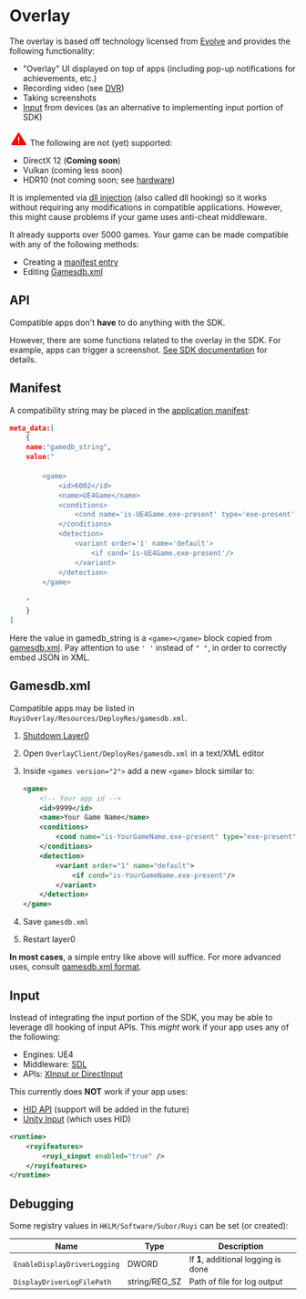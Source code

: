 # Overlay

The overlay is based off technology licensed from [Evolve](www.evolvehq.com) and provides the following functionality:  

* "Overlay" UI displayed on top of apps (including pop-up notifications for achievements, etc.)
* Recording video (see [DVR](dvr.md))
* Taking screenshots
* [Input](#input) from devices (as an alternative to implementing input portion of SDK)

![](/docs/img/warning.png) The following are not (yet) supported:  

* DirectX 12 (__Coming soon__)
* Vulkan (coming less soon)
* HDR10 (not coming soon; see [hardware](hardware.md))

It is implemented via [dll injection](https://en.wikipedia.org/wiki/DLL_injection) (also called dll hooking) so it works without requiring any modifications in compatible applications.  However, this might cause problems if your game uses anti-cheat middleware.

It already supports over 5000 games.  Your game can be made compatible with any of the following methods:
- Creating a [manifest entry](#manifest)
- Editing [Gamesdb.xml](#gamesdb.xml)

## API

Compatible apps don't __have__ to do anything with the SDK.

However, there are some functions related to the overlay in the SDK.  For example, apps can trigger a screenshot.  [See SDK documentation](https://subor.github.io/api/cs/en-US/html/609b22ad-556e-51d2-22a5-112ae52e4d9c.htm) for details.

## Manifest

A compatibility string may be placed in the [application manifest](app_metadata.md):

```json
meta_data:[
    {
    name:"gamedb_string",
    value:"
    
        <game>
            <id>6002</id>
            <name>UE4Game</name>
            <conditions>
                <cond name='is-UE4Game.exe-present' type='exe-present' exe='UE4Game.exe'/>
            </conditions>
            <detection>
                <variant order='1' name='default'>
                    <if cond='is-UE4Game.exe-present'/>
                </variant>
            </detection>
        </game>

    "
    }
]
```

Here the value in gamedb_string is a `<game></game>` block copied from [gamesdb.xml](#gamesdb.xml).  Pay attention to use `' '` instead of `" "`, in order to correctly embed JSON in XML.

## Gamesdb.xml

Compatible apps may be listed in `RuyiOverlay/Resources/DeployRes/gamesdb.xml`.

1. [Shutdown Layer0](layer0.md)
1. Open `OverlayClient/DeployRes/gamesdb.xml` in a text/XML editor
1. Inside `<games version="2">` add a new `<game>` block similar to:

    ```xml
    <game>
        <!-- Your app id -->
        <id>9999</id> 
        <name>Your Game Name</name>
        <conditions>
            <cond name="is-YourGameName.exe-present" type="exe-present" exe="YourGameName.exe"/>
        </conditions>
        <detection>
            <variant order="1" name="default">
                <if cond="is-YourGameName.exe-present"/>
            </variant>
        </detection>
    </game>
    ```

1. Save `gamesdb.xml`
1. Restart layer0

__In most cases__, a simple entry like above will suffice.  For more advanced uses, consult [gamesdb.xml format](gamesdb_format.md).

## Input

Instead of integrating the input portion of the SDK, you may be able to leverage dll hooking of input APIs.  This _might_ work if your app uses any of the following:

- Engines: UE4
- Middleware: [SDL](http://libsdl.org/)
- APIs: [XInput or DirectInput](https://docs.microsoft.com/en-us/windows/desktop/xinput/xinput-and-directinput)

This currently does __NOT__ work if your app uses:
- [HID API](https://docs.microsoft.com/en-us/windows-hardware/drivers/hid/introduction-to-hid-concepts) (support will be added in the future)
- [Unity Input](https://docs.unity3d.com/ScriptReference/Input.html) (which uses HID)


```xml
<runtime>
    <ruyifeatures>
        <ruyi_xinput enabled="true" />
    </ruyifeatures>
</runtime>
```

## Debugging

Some registry values in `HKLM/Software/Subor/Ruyi` can be set (or created):

| Name | Type | Description
|-|-|-
| `EnableDisplayDriverLogging` | DWORD | If __1__, additional logging is done
| `DisplayDriverLogFilePath` | string/REG_SZ | Path of file for log output
